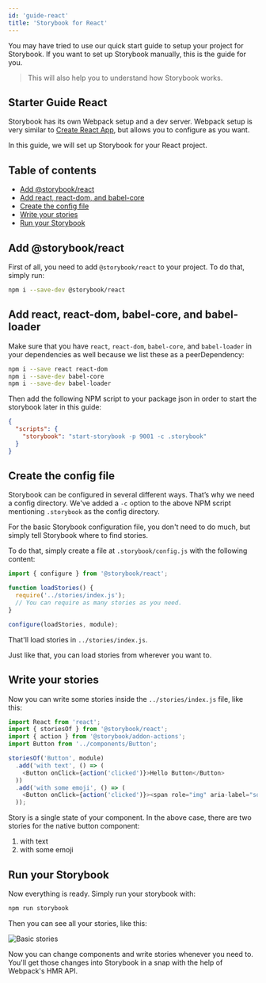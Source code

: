 ```yaml
---
id: 'guide-react'
title: 'Storybook for React'
---
```


You may have tried to use our quick start guide to setup your project for Storybook. If you want to set up Storybook manually, this is the guide for you.

> This will also help you to understand how Storybook works.

## Starter Guide React

Storybook has its own Webpack setup and a dev server. Webpack setup is very similar to [Create React App](https://github.com/facebookincubator/create-react-app), but allows you to configure as you want.

In this guide, we will set up Storybook for your React project.

## Table of contents

-   [Add @storybook/react](#add-storybookreact)
-   [Add react, react-dom, and babel-core](#add-react-react-dom-and-babel-core)
-   [Create the config file](#create-the-config-file)
-   [Write your stories](#write-your-stories)
-   [Run your Storybook](#run-your-storybook)

## Add @storybook/react

First of all, you need to add `@storybook/react` to your project. To do that, simply run:

```sh
npm i --save-dev @storybook/react
```

## Add react, react-dom, babel-core, and babel-loader

Make sure that you have `react`, `react-dom`, `babel-core`, and `babel-loader` in your dependencies as well because we list these as a peerDependency:

```sh
npm i --save react react-dom
npm i --save-dev babel-core
npm i --save-dev babel-loader
```

Then add the following NPM script to your package json in order to start the storybook later in this guide:

```json
{
  "scripts": {
    "storybook": "start-storybook -p 9001 -c .storybook"
  }
}
```

## Create the config file

Storybook can be configured in several different ways. 
That’s why we need a config directory. We've added a `-c` option to the above NPM script mentioning `.storybook` as the config directory.

For the basic Storybook configuration file, you don't need to do much, but simply tell Storybook where to find stories.

To do that, simply create a file at `.storybook/config.js` with the following content:

```js
import { configure } from '@storybook/react';

function loadStories() {
  require('../stories/index.js');
  // You can require as many stories as you need.
}

configure(loadStories, module);
```

That'll load stories in `../stories/index.js`.

Just like that, you can load stories from wherever you want to.

## Write your stories

Now you can write some stories inside the `../stories/index.js` file, like this:

```js
import React from 'react';
import { storiesOf } from '@storybook/react';
import { action } from '@storybook/addon-actions';
import Button from '../components/Button';

storiesOf('Button', module)
  .add('with text', () => (
    <Button onClick={action('clicked')}>Hello Button</Button>
  ))
  .add('with some emoji', () => (
    <Button onClick={action('clicked')}><span role="img" aria-label="so cool">😀 😎 👍 💯</span></Button>
  ));   
```

Story is a single state of your component. In the above case, there are two stories for the native button component:

1.  with text
2.  with some emoji

## Run your Storybook

Now everything is ready. Simply run your storybook with:

```sh
npm run storybook
```

Then you can see all your stories, like this:

![Basic stories](../static/basic-stories.png)

Now you can change components and write stories whenever you need to. You'll get those changes into Storybook in a snap with the help of Webpack's HMR API.
